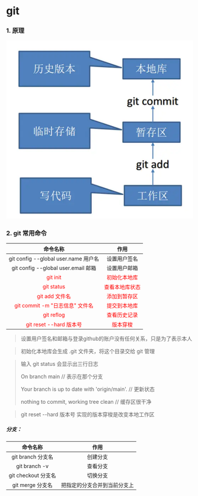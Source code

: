 # git

### 1. 原理

![image](https://github.com/ChengHaoRan666/picx-images-hosting/raw/master/image.m0nuhrqi.webp)

### 2. git 常用命令

|                         命令名称                         |                  作用                   |
| :------------------------------------------------------: | :-------------------------------------: |
|           git config --global user.name 用户名           |              设置用户签名               |
|           git config --global user.email 邮箱            |              设置用户邮箱               |
|            <font color="red">git init</font>             |  <font color="red">初始化本地库</font>  |
|           <font color="red">git status</font>            | <font color="red">查看本地库状态</font> |
|         <font color="red">git add 文件名</font>          |  <font color="red">添加到暂存区</font>  |
| <font color="red">git commit -m "日志信息" 文件名</font> |  <font color="red">提交到本地库</font>  |
|           <font color="red">git reflog</font>            |  <font color="red">查看历史记录</font>  |
|     <font color="red">git reset --hard 版本号</font>     |    <font color="red">版本穿梭</font>    |

> 设置用户签名和邮箱与登录github的账户没有任何关系，只是为了表示本人

> 初始化本地库会生成 .git 文件夹，将这个目录交给 git 管理

> 输入 git status 会显示出三行日志
>
> On branch main // 表示在那个分支
>
> Your branch is up to date with 'origin/main'. // 更新状态
>
> nothing to commit, working tree clean // 缓存区很干净

> git reset --hard 版本号 实现的版本穿梭是改变本地工作区



##### 分支：

|    **命令名称**     |           **作用**           |
| :-----------------: | :--------------------------: |
|  git branch 分支名  |           创建分支           |
|    git branch -v    |           查看分支           |
| git checkout 分支名 |           切换分支           |
|  git merge 分支名   | 把指定的分支合并到当前分支上 |







